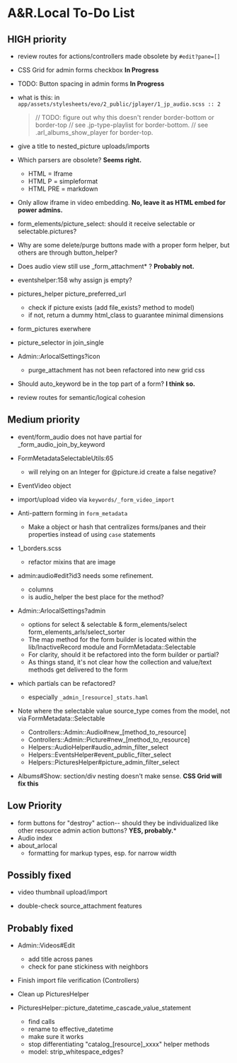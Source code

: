 # A&R.Local To-Do List


## HIGH priority

- review routes for actions/controllers made obsolete by `#edit?pane=[]`

+ CSS Grid for admin forms checkbox **In Progress**
- TODO: Button spacing in admin forms **In Progress**

- what is this: in `app/assets/stylesheets/evo/2_public/jplayer/1_jp_audio.scss :: 2`
  > // TODO: figure out why this doesn't render border-bottom or border-top
  > // see .jp-type-playlist for border-bottom.
  > // see .arl_albums_show_player for border-top.
  >

- give a title to nested_picture uploads/imports

- Which parsers are obsolete? **Seems right.**
  - HTML = Iframe
  - HTML P = simpleformat
  - HTML PRE = markdown
- Only allow iframe in video embedding. **No, leave it as HTML embed for power admins.**

- form_elements/picture_select: should it receive selectable or selectable.pictures?

- Why are some delete/purge buttons made with a proper form helper, but others are through button_helper?

- Does audio view still use _form_attachment* ? **Probably not.**

- eventshelper:158 why assign js empty?

- pictures_helper picture_preferred_url
  - check if picture exists (add file_exists? method to model)
  - if not, return a dummy html_class to guarantee minimal dimensions
- form_pictures exerwhere
- picture_selector in join_single

- Admin::ArlocalSettings?icon
  - purge_attachment has not been refactored into new grid css

- Should auto_keyword be in the top part of a form? **I think so.**

- review routes for semantic/logical cohesion

## Medium priority

- event/form_audio does not have partial for _form_audio_join_by_keyword

- FormMetadataSelectableUtils:65
  - will relying on an Integer for @picture.id create a false negative?

- EventVideo object

- import/upload video via `keywords/_form_video_import`

- Anti-pattern forming in `form_metadata`
  - Make a object or hash that centralizes forms/panes and their properties instead of using `case` statements

- 1_borders.scss
  - refactor mixins that are image

- admin:audio#edit?id3 needs some refinement.
  - columns
  - is audio_helper the best place for the method?

- Admin::ArlocalSettings?admin
  - options for select & selectable & form_elements/select form_elements_arls/select_sorter
  - The map method for the form builder is located within the lib/InactiveRecord module and FormMetadata::Selectable
  - For clarity, should it be refactored into the form builder or partial?
  - As things stand, it's not clear how the collection and value/text methods get delivered to the form

- which partials can be refactored?
  - especially `_admin_[resource]_stats.haml`

+ Note where the selectable value source_type comes from the model, not via FormMetadata::Selectable
  - Controllers::Admin::Audio#new_[method_to_resource]
  - Controllers::Admin::Picture#new_[method_to_resource]
  - Helpers::AudioHelper#audio_admin_filter_select
  - Helpers::EventsHelper#event_public_filter_select
  - Helpers::PicturesHelper#picture_admin_filter_select

+ Albums#Show: section/div nesting doesn't make sense. **CSS Grid will fix this**


## Low Priority

  - form buttons for "destroy" action-- should they be individualized like other resource admin action buttons?  **YES, probably.***
  - Audio index
  - about_arlocal
    - formatting for markup types, esp. for narrow width


## Possibly fixed

+ video thumbnail upload/import
- double-check source_attachment features


## Probably fixed

- Admin::Videos#Edit
  - add title across panes
  - check for pane stickiness with neighbors

- Finish import file verification (Controllers)

- Clean up PicturesHelper

- PicturesHelper::picture_datetime_cascade_value_statement
  - find calls
  - rename to effective_datetime
  - make sure it works

  + stop differentiating "catalog_[resource]_xxxx" helper methods
  + model: strip_whitespace_edges?
